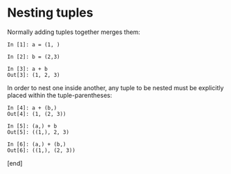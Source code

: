 # Nesting tuples

Normally adding tuples together merges them:
```
In [1]: a = (1, )

In [2]: b = (2,3)

In [3]: a + b
Out[3]: (1, 2, 3)
```

In order to nest one inside another, any tuple to be nested must be explicitly placed within the tuple-parentheses:
```
In [4]: a + (b,)
Out[4]: (1, (2, 3))

In [5]: (a,) + b
Out[5]: ((1,), 2, 3)

In [6]: (a,) + (b,)
Out[6]: ((1,), (2, 3))

```

[end]
